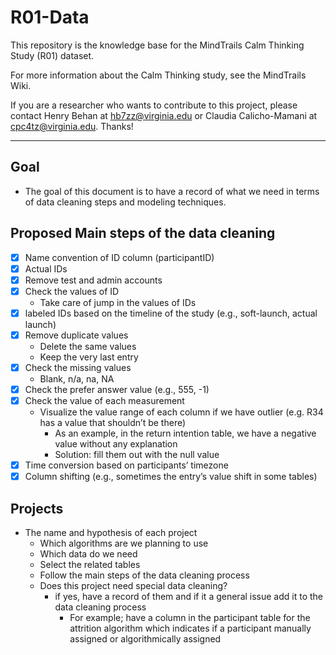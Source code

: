 # R01-Data

This repository is the knowledge base for the MindTrails Calm Thinking Study (R01) dataset.

For more information about the Calm Thinking study, see the MindTrails Wiki.

If you are a researcher who wants to contribute to this project, please contact Henry Behan at hb7zz@virginia.edu or Claudia Calicho-Mamani at cpc4tz@virginia.edu. Thanks!

---

## Goal
- The goal of this document is to have a record of what we need in terms of data cleaning steps and modeling techniques.

## Proposed Main steps of the data cleaning
- [X] Name convention of ID column (participantID)
- [X] Actual IDs
- [X] Remove test and admin accounts
- [X] Check the values of ID
    - Take care of jump in the values of IDs
- [X] labeled IDs based on the timeline of the study (e.g., soft-launch, actual launch)
- [X] Remove duplicate values
    - Delete the same values
    - Keep the very last entry
- [X] Check the missing values
    - Blank, n/a, na, NA
- [X] Check the prefer answer value (e.g., 555, -1)
- [X] Check the value of each measurement
    - Visualize the value range of each column if we have outlier (e.g. R34 has a value that shouldn’t be there)
      - As an example, in the return intention table, we have a negative value without any explanation
      - Solution: fill them out with the null value
- [X] Time conversion based on participants’ timezone
- [X] Column shifting (e.g., sometimes the entry’s value shift in some tables)

## Projects
- The name and hypothesis of each project
  - Which algorithms are we planning to use
  - Which data do we need
  - Select the related tables
  - Follow the main steps of the data cleaning process
  - Does this project need special data cleaning?
    - if yes, have a record of them and if it a general issue add it to the data cleaning process
        - For example; have a column in the participant table for the attrition algorithm which indicates if a participant manually assigned or algorithmically assigned 


